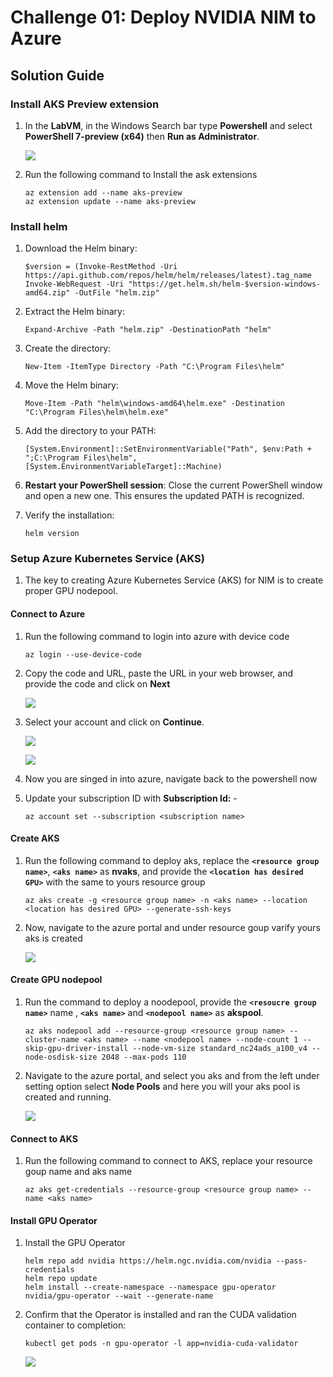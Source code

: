 # Challenge 01: Deploy NVIDIA NIM to Azure

## Solution Guide

### Install AKS Preview extension

1. In the **LabVM**, in the Windows Search bar type **Powershell** and select **PowerShell 7-preview (x64)** then **Run as Administrator**.

   ![](../media/Active-aks1.png)
 
1. Run the following command to Install the ask extensions

   ```
   az extension add --name aks-preview
   az extension update --name aks-preview
   ```

### Install helm

1. Download the Helm binary:

    ```
    $version = (Invoke-RestMethod -Uri https://api.github.com/repos/helm/helm/releases/latest).tag_name
    Invoke-WebRequest -Uri "https://get.helm.sh/helm-$version-windows-amd64.zip" -OutFile "helm.zip"
    ```

1. Extract the Helm binary:

    ```
    Expand-Archive -Path "helm.zip" -DestinationPath "helm"
    ```

1. Create the directory:

    ```
    New-Item -ItemType Directory -Path "C:\Program Files\helm"
    ```

1. Move the Helm binary:

    ```
    Move-Item -Path "helm\windows-amd64\helm.exe" -Destination "C:\Program Files\helm\helm.exe"
    ```

1. Add the directory to your PATH:

    ```
    [System.Environment]::SetEnvironmentVariable("Path", $env:Path + ";C:\Program Files\helm", [System.EnvironmentVariableTarget]::Machine)
    ```

1. **Restart your PowerShell session**: Close the current PowerShell window and open a new one. This ensures the updated PATH is recognized.

1. Verify the installation:

    ```
    helm version
    ```

### Setup Azure Kubernetes Service (AKS)

1. The key to creating Azure Kubernetes Service (AKS) for NIM is to create proper GPU nodepool.

#### Connect to Azure

1. Run the following command to login into azure with device code 

    ```
    az login --use-device-code
    ```

1. Copy the code and URL, paste the URL in your web browser, and provide the code and click on **Next**

   ![](../media/Active-aks2.png)

1. Select your account and click on **Continue**.

   ![](../media/Active-aks3.png)

   ![](../media/Active-aks5.png)  

1. Now you are singed in into azure, navigate back to the powershell now 

1. Update your subscription ID with **Subscription Id:** - <inject key="SubscriptionID"></inject>

    ```
    az account set --subscription <subscription name>
    ```

#### Create AKS

1. Run the following command to deploy aks, replace the **`<resource group name>`**, **`<aks name>`** as **nvaks**, and provide the **`<location has desired GPU>`** with the same to yours resource group

    ```
    az aks create -g <resource group name> -n <aks name> --location <location has desired GPU> --generate-ssh-keys
    ```

1. Now, navigate to the azure portal and under resource goup varify yours aks is created 

   ![](../media/Active-aks4.png)

#### Create GPU nodepool

1. Run the command to deploy a noodepool,
provide the **`<resoucre group name>`** name , **`<aks name>`** and **`<nodepool name>`** as **akspool**.

    ```
    az aks nodepool add --resource-group <resource group name> --cluster-name <aks name> --name <nodepool name> --node-count 1 --skip-gpu-driver-install --node-vm-size standard_nc24ads_a100_v4 --node-osdisk-size 2048 --max-pods 110
    ```

1. Navigate to the azure portal, and select you aks and from the left under setting option select **Node Pools** and here you will your aks pool is created and running.

   ![](../media/Active-aks6.png)

#### Connect to AKS

1. Run the following command to connect to AKS, replace your resource goup name and aks name


    ```
    az aks get-credentials --resource-group <resource group name> --name <aks name>
    ```

#### Install GPU Operator

1. Install the GPU Operator

    ```
    helm repo add nvidia https://helm.ngc.nvidia.com/nvidia --pass-credentials
    helm repo update
    helm install --create-namespace --namespace gpu-operator nvidia/gpu-operator --wait --generate-name
    ```

1. Confirm that the Operator is installed and ran the CUDA validation container to completion:

    ```
    kubectl get pods -n gpu-operator -l app=nvidia-cuda-validator
    ```

   ![](../media/Active-aks7.png)
